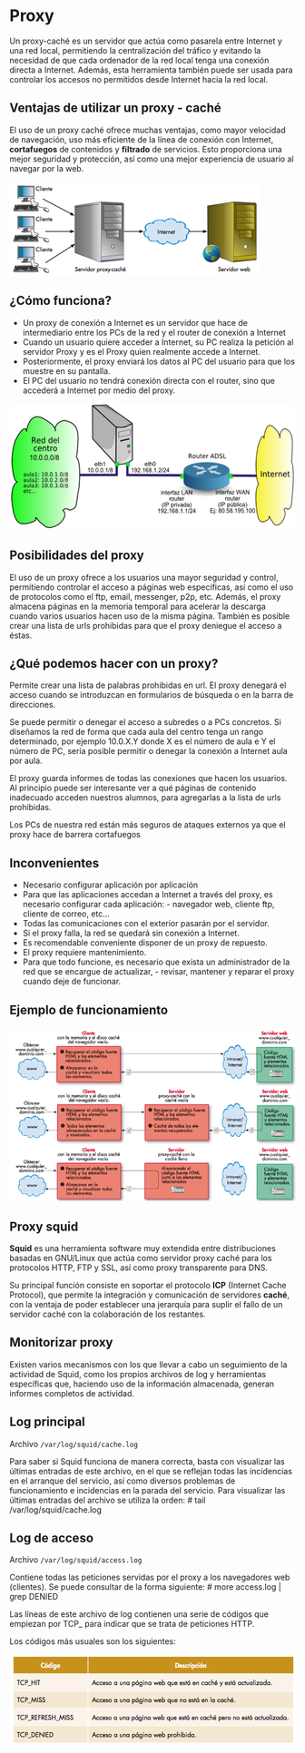 # Proxy

Un proxy-caché es un servidor que actúa como pasarela entre Internet y una red local, permitiendo la centralización del tráfico y evitando la necesidad de que cada ordenador de la red local tenga una conexión directa a Internet. Además, esta herramienta también puede ser usada para controlar los accesos no permitidos desde Internet hacia la red local.

## Ventajas de utilizar un proxy - caché

El uso de un proxy caché ofrece muchas ventajas, como mayor velocidad de navegación, uso más eficiente de la línea de conexión con Internet, **cortafuegos** de contenidos y **filtrado** de servicios. Esto proporciona una mejor seguridad y protección, así como una mejor experiencia de usuario al navegar por la web.

![](2019-05-08-08-08-08.png)

## ¿Cómo funciona?

- Un proxy de conexión a Internet es un servidor que hace de intermediario entre los PCs de la red y el router de conexión a Internet
- Cuando un usuario quiere acceder a Internet, su PC realiza la petición al servidor Proxy y es el Proxy quien  realmente accede a Internet.
- Posteriormente, el proxy enviará los datos al PC del usuario para que los muestre en su pantalla.
- El PC del usuario no tendrá conexión directa con el router, sino que accederá a Internet por medio del proxy.

![](2019-05-08-08-08-42.png)

## Posibilidades del proxy

El uso de un proxy ofrece a los usuarios una mayor seguridad y control, permitiendo controlar el acceso a páginas web específicas, así como el uso de protocolos como el ftp, email, messenger, p2p, etc. Además, el proxy almacena páginas en la memoria temporal para acelerar la descarga cuando varios usuarios hacen uso de la misma página. También es posible crear una lista de urls prohibidas para que el proxy deniegue el acceso a éstas.

## ¿Qué podemos hacer con un proxy?

Permite crear una lista de palabras prohibidas en url. El proxy denegará el acceso cuando se introduzcan en
formularios de búsqueda o en la barra de direcciones.

Se puede permitir o denegar el acceso a subredes o a PCs concretos. Si diseñamos la red de forma que cada aula
del centro tenga un rango determinado, por ejemplo 10.0.X.Y donde X es el número de aula e Y el número de PC,
sería posible permitir o denegar la conexión a Internet aula por aula.

El proxy guarda informes de todas las conexiones que hacen los usuarios. Al principio puede ser interesante ver
a qué páginas de contenido inadecuado acceden nuestros alumnos, para agregarlas a la lista de urls prohibidas.

Los PCs de nuestra red están más seguros de ataques externos ya que el proxy hace de barrera cortafuegos

## Inconvenientes

- Necesario configurar aplicación por aplicación
- Para que las aplicaciones accedan a Internet a través del proxy, es necesario configurar cada aplicación: - navegador web, cliente ftp, cliente de correo, etc...
- Todas las comunicaciones con el exterior pasarán por el servidor.
- Si el proxy falla, la red se quedará sin conexión a Internet.
- Es recomendable conveniente disponer de un proxy de repuesto.
- El proxy requiere mantenimiento.
- Para que todo funcione, es necesario que exista un administrador de la red que se encargue de actualizar, - revisar, mantener y reparar el proxy cuando deje de funcionar.

## Ejemplo de funcionamiento

![](2019-05-08-08-07-34.png)

## Proxy squid

**Squid** es una herramienta software muy extendida entre distribuciones basadas en GNU/Linux que actúa como servidor proxy caché para los protocolos HTTP, FTP y SSL, así como proxy transparente para DNS.

Su principal función consiste en soportar el protocolo **ICP** (Internet Cache Protocol), que permite la integración y comunicación de servidores **caché**, con la ventaja de poder establecer una jerarquía para suplir el fallo de un servidor caché con la colaboración de los restantes.

## Monitorizar proxy

Existen varios mecanismos con los que llevar a cabo un seguimiento de la actividad de Squid, como los propios archivos de log y herramientas específicas que, haciendo uso de la información almacenada, generan informes completos de actividad.

## Log principal

Archivo `/var/log/squid/cache.log`

Para saber si Squid funciona de manera correcta, basta con visualizar las últimas entradas de este archivo, en el que se reflejan todas las incidencias en el arranque del servicio, así como diversos problemas de funcionamiento e incidencias en la parada del servicio. Para visualizar las últimas entradas del archivo se utiliza la orden: # tail /var/log/squid/cache.log

## Log de acceso

Archivo `/var/log/squid/access.log`

Contiene todas las peticiones servidas por el proxy a los navegadores web (clientes). Se puede consultar de la forma siguiente: # more access.log | grep DENIED

Las líneas de este archivo de log contienen una serie de códigos que empiezan por TCP_ para indicar que se trata de peticiones HTTP.

Los códigos más usuales son los siguientes:

![](2019-05-08-08-09-41.png)
